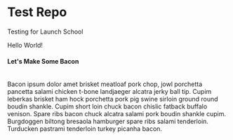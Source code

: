 # Test Repo
Testing for Launch School<br>

Hello World!

<h4>Let's Make Some Bacon</h4><br>
Bacon ipsum dolor amet brisket meatloaf pork chop, jowl porchetta pancetta salami chicken t-bone landjaeger alcatra jerky ball tip. Cupim leberkas brisket ham hock porchetta pork pig swine sirloin ground round boudin shankle. Cupim short loin chuck bacon chislic fatback buffalo venison. Spare ribs bacon chuck alcatra salami pork boudin shankle cupim. Burgdoggen biltong bresaola hamburger spare ribs salami tenderloin. Turducken pastrami tenderloin turkey picanha bacon.

